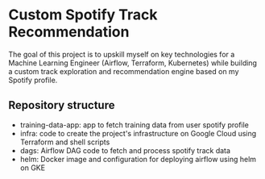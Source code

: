 # Custom Spotify Track Recommendation

The goal of this project is to upskill myself on key technologies for a Machine Learning Engineer (Airflow, Terraform, Kubernetes) while building a custom track exploration and recommendation engine based on my Spotify profile.

## Repository structure
- training-data-app: app to fetch training data from user spotify profile
- infra: code to create the project's infrastructure on Google Cloud using Terraform and shell scripts
- dags: Airflow DAG code to fetch and process spotify track data
- helm: Docker image and configuration for deploying airflow using helm on GKE
